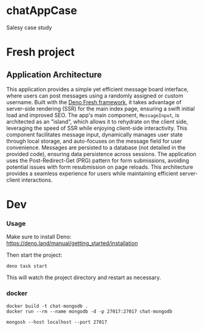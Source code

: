 # chatAppCase
Salesy case study

# Fresh project

## Application Architecture

This application provides a simple yet efficient message board interface, where users can post messages using a randomly assigned or custom username. Built with the [Deno Fresh framework](https://github.com/lucacasonato/fresh), it takes advantage of server-side rendering (SSR) for the main index page, ensuring a swift initial load and improved SEO. The app's main component, `MessageInput`, is architected as an "island", which allows it to rehydrate on the client side, leveraging the speed of SSR while enjoying client-side interactivity. This component facilitates message input, dynamically manages user state through local storage, and auto-focuses on the message field for user convenience. Messages are persisted to a database (not detailed in the provided code), ensuring data persistence across sessions. The application uses the Post-Redirect-Get (PRG) pattern for form submissions, avoiding potential issues with form resubmission on page reloads. This architecture provides a seamless experience for users while maintaining efficient server-client interactions.

# Dev
### Usage

Make sure to install Deno: https://deno.land/manual/getting_started/installation

Then start the project:

```
deno task start
```

This will watch the project directory and restart as necessary.


### docker

```
docker build -t chat-mongodb .
docker run --rm --name mongodb -d -p 27017:27017 chat-mongodb
```

```
mongosh --host localhost --port 27017
```
